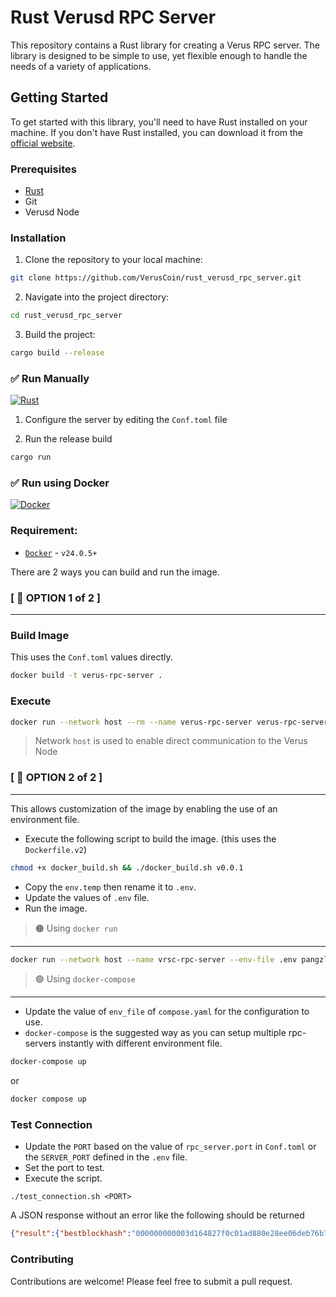 # Rust Verusd RPC Server

This repository contains a Rust library for creating a Verus RPC server. The library is designed to be simple to use, yet flexible enough to handle the needs of a variety of applications.

## Getting Started

To get started with this library, you'll need to have Rust installed on your machine. If you don't have Rust installed, you can download it from the [official website](https://www.rust-lang.org/tools/install).

### Prerequisites

- [Rust](https://www.rust-lang.org/tools/install)
- Git
- Verusd Node

### Installation

1. Clone the repository to your local machine:

```bash
git clone https://github.com/VerusCoin/rust_verusd_rpc_server.git
```

2. Navigate into the project directory:

```bash
cd rust_verusd_rpc_server
```

3. Build the project:

```bash
cargo build --release
```

### ✅ Run Manually
[![Rust](https://skillicons.dev/icons?i=rust)](https://www.rust-lang.org/)

1. Configure the server by editing the `Conf.toml` file

2. Run the release build

```bash
cargo run
```

### ✅ Run using Docker
[![Docker](https://skillicons.dev/icons?i=docker)](https://docs.docker.com/get-docker/)

### Requirement:
- [`Docker`](https://docs.docker.com/get-docker/) - `v24.0.5+`

There are 2 ways you can build and run the image.

### [ 📌 OPTION 1 of 2 ]
<hr/>

### Build Image
This uses the `Conf.toml` values directly.
```bash
docker build -t verus-rpc-server .
```

### Execute
```bash
docker run --network host --rm --name verus-rpc-server verus-rpc-server
```
> Network `host` is used to enable direct communication to the Verus Node


### [ 📌 OPTION 2 of 2 ]
<hr/>

This allows customization of the image by enabling the use of an environment file.

- Execute the following script to build the image. (this uses the `Dockerfile.v2`)
```bash
chmod +x docker_build.sh && ./docker_build.sh v0.0.1
```

- Copy the `env.temp` then rename it to `.env`.
- Update the values of `.env` file.
- Run the image.

> 🟠 Using `docker run`
<hr/>

```bash
docker run --network host --name vrsc-rpc-server --env-file .env pangzlab/verus-rpc-server
```

> 🟢 Using `docker-compose`
<hr/>

- Update the value of `env_file` of `compose.yaml` for the configuration to use.
- `docker-compose` is the suggested way as you can setup multiple rpc-servers instantly with different environment file.
```bash
docker-compose up
```
or
```bash
docker compose up
```

### Test Connection
- Update the `PORT` based on the value of `rpc_server.port` in `Conf.toml` or the `SERVER_PORT` defined in the `.env` file.
- Set the port to test.
- Execute the script.
```
./test_connection.sh <PORT>
```

A JSON response without an error like the following should be returned
```json
{"result":{"bestblockhash":"000000000003d164827f0c01ad880e28ee06deb76b768bf7bd64048d6595215d","blocks":3125473,"chain":"main","chainid":"i5w5MuNik5NtLcYmNzcvaoixooEebB6MGV","chainstake":"8000000000000000000000000000000000000000000d79c190fa8bb155c3f4b1","chainwork":"00000000000000000000000000000000000000026e5624a3d7097c8bbba239ee","commitments":377270,"consensus":{"chaintip":"76b809bb","nextblock":"76b809bb"},"difficulty":2930135766945.239,"headers":3125473,"name":"VRSC","pruned":false,"size_on_disk":12285510877,"softforks":[{"enforce":{"found":4000,"required":750,"status":true,"window":4000},"id":"bip34","reject":{"found":4000,"required":950,"status":true,"window":4000},"version":2},{"enforce":{"found":4000,"required":750,"status":true,"window":4000},"id":"bip66","reject":{"found":4000,"required":950,"status":true,"window":4000},"version":3},{"enforce":{"found":4000,"required":750,"status":true,"window":4000},"id":"bip65","reject":{"found":4000,"required":950,"status":true,"window":4000},"version":4}],"upgrades":{"5ba81b19":{"activationheight":227520,"info":"See https://z.cash/upgrade/overwinter.html for details.","name":"Overwinter","status":"active"},"76b809bb":{"activationheight":227520,"info":"See https://z.cash/upgrade/sapling.html for details.","name":"Sapling","status":"active"}},"valuePools":[{"chainValue":24547.99070065,"chainValueZat":2454799070065,"id":"sprout","monitored":true},{"chainValue":531657.19804577,"chainValueZat":53165719804577,"id":"sapling","monitored":true}],"verificationprogress":1}}
```


### Contributing
Contributions are welcome! Please feel free to submit a pull request.

